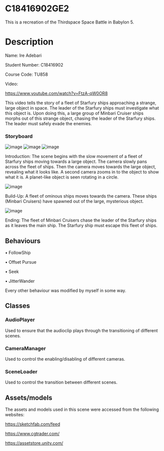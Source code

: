 # C18416902GE2
This is a recreation of the Thirdspace Space Battle in Babylon 5.

# Description
Name: Ire Adebari

Student Number: C18416902

Course Code: TU858

Video:

https://www.youtube.com/watch?v=FtzA-qW0OR8

This video tells the story of a fleet of Starfury ships approaching a strange, large object in space. The leader of the Starfury ships must investigate what this object is. Upon doing this, a large group of Minbari Cruiser ships morphs out of this strange object, chasing the leader of the Starfury ships. The leader must safely evade the enemies.

### Storyboard

![image](https://user-images.githubusercontent.com/49103177/167296026-e9220cea-d575-4a1d-8267-2fce64619959.png)
![image](https://user-images.githubusercontent.com/49103177/167296056-ed9d1f78-ea69-4e34-bc62-82ba82b39806.png)
![image](https://user-images.githubusercontent.com/49103177/167296079-61256803-01c7-4f8d-a17d-653e40395322.png)

Introduction: The scene begins with the slow movement of a fleet of Starfury ships moving towards a large object. The camera slowly pans across the fleet of ships. Then the camera moves towards the large object, revealing what it looks like. A second camera zooms in to the object to show what it is. A planet-like object is seen rotating in a circle.

![image](https://user-images.githubusercontent.com/49103177/167296099-1f59182b-8a49-44b5-bf98-c8ad404f410c.png)


Build-Up: A fleet of ominous ships moves towards the camera. These ships (Minbari Cruisers) have spawned out of the large, mysterious object.

![image](https://user-images.githubusercontent.com/49103177/167296164-d80ddabd-0c12-473f-98e7-e1f3c64afc9e.png)


Ending: The fleet of Minbari Cruisers chase the leader of the Starfury ships as it leaves the main ship. The Starfury ship must escape this fleet of ships.

## Behaviours

• FollowShip

• Offset Pursue

• Seek

• JitterWander

Every other behaviour was modified by myself in some way.

## Classes
### AudioPlayer
Used to ensure that the audioclip plays through the transitioning of different scenes.

### CameraManager
Used to control the enabling/disabling of different cameras.

### SceneLoader
Used to control the transition between different scenes.

## Assets/models
The assets and models used in this scene were accessed from the following websites:

https://sketchfab.com/feed

https://www.cgtrader.com/

https://assetstore.unity.com/
